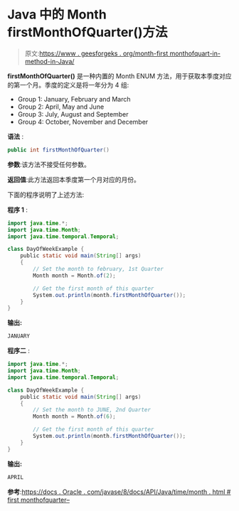 # Java 中的 Month firstMonthOfQuarter()方法

> 原文:[https://www . geesforgeks . org/month-first monthofquart-in-method-in-Java/](https://www.geeksforgeeks.org/month-firstmonthofquarter-method-in-java/)

**firstMonthOfQuarter()** 是一种内置的 Month ENUM 方法，用于获取本季度对应的第一个月。季度的定义是将一年分为 4 组:

*   Group 1: January, February and March
*   Group 2: April, May and June
*   Group 3: July, August and September
*   Group 4: October, November and December

**语法** :

```java
public int firstMonthOfQuarter()

```

**参数**:该方法不接受任何参数。

**返回值**:此方法返回本季度第一个月对应的月份。

下面的程序说明了上述方法:

**程序 1** :

```java
import java.time.*;
import java.time.Month;
import java.time.temporal.Temporal;

class DayOfWeekExample {
    public static void main(String[] args)
    {
        // Set the month to february, 1st Quarter
        Month month = Month.of(2);

        // Get the first month of this quarter
        System.out.println(month.firstMonthOfQuarter());
    }
}
```

**输出:**

```java
JANUARY

```

**程序二** :

```java
import java.time.*;
import java.time.Month;
import java.time.temporal.Temporal;

class DayOfWeekExample {
    public static void main(String[] args)
    {
        // Set the month to JUNE, 2nd Quarter
        Month month = Month.of(6);

        // Get the first month of this quarter
        System.out.println(month.firstMonthOfQuarter());
    }
}
```

**输出:**

```java
APRIL

```

**参考**:[https://docs . Oracle . com/javase/8/docs/API/Java/time/month . html # first monthofquarter–](https://docs.oracle.com/javase/8/docs/api/java/time/Month.html#firstMonthOfQuarter--)
